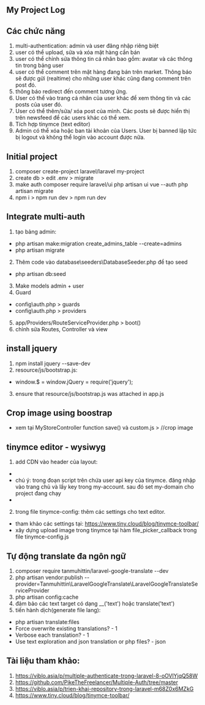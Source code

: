 ## My Project Log

## Các chức năng
1. multi-authentication: admin và user đăng nhập riêng biệt
2. user có thể  upload, sửa và xóa mặt hàng cần bán
3. user có thể chỉnh sửa thông tin cá nhân bao gồm: avatar và các thông tin trong bảng user
4. user có thể comment trên mặt hàng đang bán trên market. Thông báo sẽ được gửi (realtime) cho những user khác cũng đang comment trên post đó.
5. thông báo redirect đến comment tương ứng.
6. User có thể  vào trang cá nhân của user khác để  xem thông tin và các posts của user đó.
7. User có thể thêm/sửa/ xóa post của mình. Các posts sẽ được hiển thị trên newsfeed để  các users khác có thể  xem.
8. Tích hợp tinymce (text editor)
9. Admin có thể  xóa hoặc ban tài khoản của Users. User bị banned lập tức bị logout và không thể login vào account được nữa.
## Initial project
1. composer create-project laravel/laravel my-project
2. create db > edit .env > migrate
3. make auth
composer require laravel/ui
php artisan ui vue --auth
php artisan migrate
4. npm i > npm run dev > npm run dev
## Integrate multi-auth
1. tạo bảng admin:
- php artisan make:migration create_admins_table --create=admins
- php artisan migrate
2. Thêm code vào database\seeders\DatabaseSeeder.php để tạo seed
- php artisan db:seed
3. Make models admin + user
4. Guard
- config\auth.php > guards
- config\auth.php > providers
5. app/Providers/RouteServiceProvider.php > boot()
6. chỉnh sửa Routes, Controller và view
## install jquery
1. npm install jquery --save-dev
2. resource/js/bootstrap.js:
- window.$ = window.jQuery = require('jquery');
3. ensure that resource/js/bootstrap.js was attached in app.js
## Crop image using boostrap
- xem tại MyStoreController function save() và custom.js > //crop image

## tinymce editor - wysiwyg
1. add CDN vào header của layout: 
- <script src="https://cdn.tiny.cloud/1/q50oc5verflqnyvf6bi6py4cgqivi56zk5w6dqe2bon0wsrb/tinymce/6/tinymce.min.js" referrerpolicy="origin"></script>
- chú ý: trong đoạn script trên chứa user api key của tinymce. đăng nhập vào trang chủ và lấy key trong my-account. sau đó set my-domain cho project đang chạy
- <script src="{{ asset('js/tinymce-config.js') }}"></script>
2. trong file tinymce-config: thêm các settings cho text editor.
- tham khảo các settings tại: https://www.tiny.cloud/blog/tinymce-toolbar/
- xây dựng upload image trong tinymce tại hàm file_picker_callback trong file tinymce-config.js
## Tự động translate đa ngôn ngữ
1. composer require tanmuhittin/laravel-google-translate --dev
2. php artisan vendor:publish --provider=Tanmuhittin\LaravelGoogleTranslate\LaravelGoogleTranslateServiceProvider
3. php artisan config:cache
4. đảm bảo các text target có dạng __('text') hoặc translate('text')
5. tiến hành dịch(generate file lang):
- php artisan translate:files
- Force overwrite existing translations? - 1
- Verbose each translation? - 1
- Use text exploration and json translation or php files? - json
## Tài liệu tham khảo:
1. https://viblo.asia/p/multiple-authenticate-trong-laravel-8-oOVlYjqQ58W
2. https://github.com/PikeTheFreelancer/Multiple-Auth/tree/master
3. https://viblo.asia/p/trien-khai-repository-trong-laravel-m68Z0x6MZkG
4. https://www.tiny.cloud/blog/tinymce-toolbar/